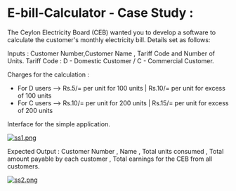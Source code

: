 # E-bill-Calculator - Case Study :


The Ceylon Electricity Board (CEB) wanted you to develop a software to calculate the customer's monthly electricity bill.
Details set as follows:

Inputs : Customer Number,Customer Name , Tariff Code and Number of Units.
Tariff Code : D - Domestic Customer / C - Commercial Customer.


Charges for the calculation :

* For D users --> Rs.5/= per unit for 100 units   |  Rs.10/= per unit for excess of 100 units
* For C users --> Rs.10/= per unit for 200 units   |  Rs.15/= per unit for excess of 200 units


Interface for the simple application.

[![ss1.png](https://i.postimg.cc/8PcCn0Xg/ss1.png)](https://postimg.cc/dLMvh4K5)


Expected Output : Customer Number , Name , Total units consumed , Total amount payable by each customer , Total earnings for the CEB from all customers.

[![ss2.png](https://i.postimg.cc/gkbdbcDp/ss2.png)](https://postimg.cc/z374nr62)
